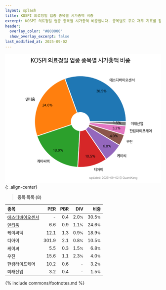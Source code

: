 ```yaml
---
layout: splash
title: KOSPI 의료정밀 업종 종목별 시가총액 비중
excerpt: KOSPI 의료정밀 업종 종목별 시가총액 비중입니다. 종목별로 주요 재무 지표를 함께 표시합니다.
header:
  overlay_color: "#800000"
  show_overlay_excerpt: false
last_modified_at: 2025-09-02
---
```



![KOSPI 의료정밀 업종 종목별 시가총액 비중](/stats/sector/images/kospi_업종_의료정밀_종목.png){: .align-center}


> **종목 목록 (8)**<a id="list"></a>

| **종목** | **PER** | **PBR** | **DIV** | **비중** |
| :------- | ------: | ------: | ------: | -------: |
| [에스디바이오센서](/137310/) | - | 0.4 | 2.0<small>%</small> | 30.5<small>%</small> |
| [덴티움](/145720/) | 6.6 | 0.9 | 1.1<small>%</small> | 24.6<small>%</small> |
| 케이씨텍 | 12.1 | 1.3 | 0.9<small>%</small> | 18.9<small>%</small> |
| 디아이 | 301.9 | 2.1 | 0.8<small>%</small> | 10.5<small>%</small> |
| 케이씨 | 5.5 | 0.3 | 1.5<small>%</small> | 6.8<small>%</small> |
| 우진 | 15.6 | 1.1 | 2.3<small>%</small> | 4.0<small>%</small> |
| 한컴라이프케어 | 10.2 | 0.6 | - | 3.2<small>%</small> |
| 미래산업 | 3.2 | 0.4 | - | 1.5<small>%</small> |

{% include commons/footnotes.md %}